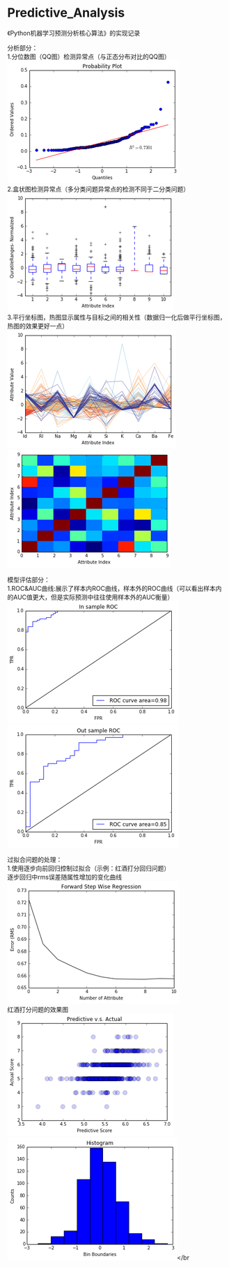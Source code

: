 # Predictive_Analysis
《Python机器学习预测分析核心算法》的实现记录</br>

分析部分：</br>
1.分位数图（QQ图）检测异常点（与正态分布对比的QQ图）</br>
![image](https://github.com/mjDelta/Predictive_Analysis/blob/master/imgs/QQPlot.png)</br>
2.盒状图检测异常点（多分类问题异常点的检测不同于二分类问题）</br>
![image](https://github.com/mjDelta/Predictive_Analysis/blob/master/imgs/boxPlot.png)</br>
3.平行坐标图，热图显示属性与目标之间的相关性（数据归一化后做平行坐标图，热图的效果更好一点）</br>
![image](https://github.com/mjDelta/Predictive_Analysis/blob/master/imgs/parallePlot.png)
![image](https://github.com/mjDelta/Predictive_Analysis/blob/master/imgs/heatPlot.png)</br>

模型评估部分：</br>
1.ROC&AUC曲线:展示了样本内ROC曲线，样本外的ROC曲线（可以看出样本内的AUC值更大，但是实际预测中往往使用样本外的AUC衡量）</br>
![image](https://github.com/mjDelta/Predictive_Analysis/blob/master/imgs/auc_insample.png)
![image](https://github.com/mjDelta/Predictive_Analysis/blob/master/imgs/auc_outsample.png)</br>

过拟合问题的处理：</br>
1.使用逐步向前回归控制过拟合（示例：红酒打分回归问题）</br>
逐步回归中rms误差随属性增加的变化曲线</br>
![image](https://github.com/mjDelta/Predictive_Analysis/blob/master/imgs/fwdstep.png)</br>
红酒打分问题的效果图</br>
![image](https://github.com/mjDelta/Predictive_Analysis/blob/master/imgs/fwdstepscatter.png)
![image](https://github.com/mjDelta/Predictive_Analysis/blob/master/imgs/fwdstephist.png)</br